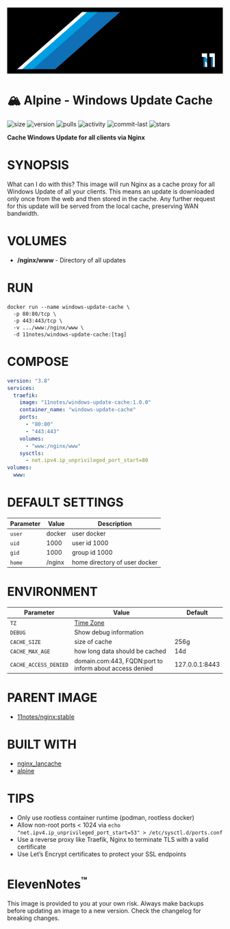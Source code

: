 ![Banner](https://github.com/11notes/defaults/blob/main/static/img/banner.png?raw=true)

# 🏔️ Alpine - Windows Update Cache
![size](https://img.shields.io/docker/image-size/11notes/windows-update-cache/1.1.0?color=0eb305) ![version](https://img.shields.io/docker/v/11notes/windows-update-cache/1.1.0?color=eb7a09) ![pulls](https://img.shields.io/docker/pulls/11notes/windows-update-cache?color=2b75d6) ![activity](https://img.shields.io/github/commit-activity/m/11notes/docker-windows-update-cache?color=c91cb8) ![commit-last](https://img.shields.io/github/last-commit/11notes/docker-windows-update-cache?color=c91cb8) ![stars](https://img.shields.io/docker/stars/11notes/windows-update-cache?color=e6a50e)

**Cache Windows Update for all clients via Nginx**

# SYNOPSIS
What can I do with this? This image will run Nginx as a cache proxy for all Windows Update of all your clients. This means an update is downloaded only once from the web and then stored in the cache. Any further request for this update will be served from the local cache, preserving WAN bandwidth.

# VOLUMES
* **/nginx/www** - Directory of all updates

# RUN
```shell
docker run --name windows-update-cache \
  -p 80:80/tcp \
  -p 443:443/tcp \
  -v .../www:/nginx/www \
  -d 11notes/windows-update-cache:[tag]
```

# COMPOSE
```yaml
version: "3.8"
services:
  traefik:
    image: "11notes/windows-update-cache:1.0.0"
    container_name: "windows-update-cache"
    ports:
      - "80:80"
      - "443:443"
    volumes:
      - "www:/nginx/www"
    sysctls:
      - net.ipv4.ip_unprivileged_port_start=80
volumes:
  www:
```

# DEFAULT SETTINGS
| Parameter | Value | Description |
| --- | --- | --- |
| `user` | docker | user docker |
| `uid` | 1000 | user id 1000 |
| `gid` | 1000 | group id 1000 |
| `home` | /nginx | home directory of user docker |

# ENVIRONMENT
| Parameter | Value | Default |
| --- | --- | --- |
| `TZ` | [Time Zone](https://en.wikipedia.org/wiki/List_of_tz_database_time_zones) | |
| `DEBUG` | Show debug information | |
| `CACHE_SIZE` | size of cache | 256g |
| `CACHE_MAX_AGE` | how long data should be cached | 14d |
| `CACHE_ACCESS_DENIED` | domain.com:443, FQDN:port to inform about access denied | 127.0.0.1:8443 |

# PARENT IMAGE
* [11notes/nginx:stable](https://hub.docker.com/r/11notes/nginx)

# BUILT WITH
* [nginx_lancache](https://github.com/tsvcathed/nginx_lancache)
* [alpine](https://alpinelinux.org)

# TIPS
* Only use rootless container runtime (podman, rootless docker)
* Allow non-root ports < 1024 via `echo "net.ipv4.ip_unprivileged_port_start=53" > /etc/sysctl.d/ports.conf`
* Use a reverse proxy like Traefik, Nginx to terminate TLS with a valid certificate
* Use Let’s Encrypt certificates to protect your SSL endpoints

# ElevenNotes<sup>™️</sup>
This image is provided to you at your own risk. Always make backups before updating an image to a new version. Check the changelog for breaking changes.
    